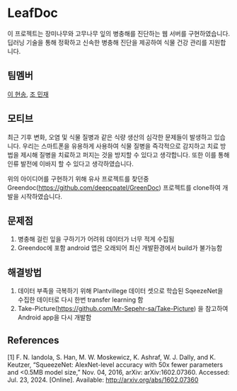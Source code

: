 # LeafDoc
이 프로젝트는 장미나무와 고무나무 잎의 병충해를 진단하는 웹 서버를 구현하였습니다. 딥러닝 기술을 통해 정확하고 신속한 병충해 진단을 제공하여 식물 건강 관리를 지원합니다.

## 팀멤버
[이 현송](http://github.com/hslee080710), [조 민재](https://github.com/clamix)

## 모티브
최근 기후 변화, 오염 및 식물 질병과 같은 식량 생산의 심각한 문제들이 발생하고 있습니다. 우리는 스마트폰을 유용하게 사용하여 식물 질병을 즉각적으로 감지하고 치료 방법을 제시해 질병을 치료하고 퍼지는 것을 방지할 수 있다고 생각합니다. 
또한  이를 통해 인류 발전에 이바지 할 수 있다고 생각하였습니다. 

위의 아이디어를 구현하기 위해 유사 프로젝트를 찾던중 
Greendoc(https://github.com/deepcpatel/GreenDoc) 프로젝트를 clone하여 개발을 시작하였습니다.

## 문제점
1. 병충해 걸린 잎을 구하기가 어려워 데이터가 너무 적게 수집됨
2. Greendoc에 포함 android 앱은 오래되어 최신 개발환경에서 build가 불가능함

## 해결방법
1. 데이터 부족을 극복하기 위해 Plantvillege 데이터 셋으로 학습된 SqeezeNet을 수집한 데이터로 다시 한번 transfer learning 함
2. Take-Picture(https://github.com/Mr-Sepehr-sa/Take-Picture) 을 참고하여 Android app을 다시 개발함

## References
[1] F. N. Iandola, S. Han, M. W. Moskewicz, K. Ashraf, W. J. Dally, and K. Keutzer, “SqueezeNet: AlexNet-level accuracy with 50x fewer parameters and <0.5MB model size,” Nov. 04, 2016, arXiv: arXiv:1602.07360. Accessed: Jul. 23, 2024. [Online]. Available: http://arxiv.org/abs/1602.07360
